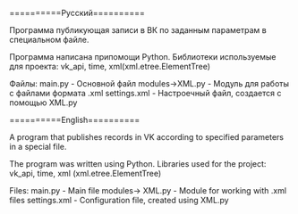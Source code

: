 ==========Русский==========

Программа публикующая записи в ВК по заданным параметрам в специальном файле.

Программа написана припомощи Python.
Библиотеки используемые для проекта: vk_api, time, xml(xml.etree.ElementTree)

Файлы:
main.py - Основной файл
modules->XML.py - Модуль для работы с файлами формата .xml
settings.xml - Настроечный файл, создается с помощью XML.py 


==========English==========

A program that publishes records in VK according to specified parameters in a special file.

The program was written using Python.
Libraries used for the project: vk_api, time, xml (xml.etree.ElementTree)

Files:
main.py - Main file
modules-> XML.py - Module for working with .xml files
settings.xml - Configuration file, created using XML.py
